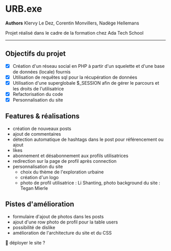 URB.exe
=============

__Authors__ Klervy Le Dez, Corentin Monvillers, Nadège Hellemans

Projet réalisé dans le cadre de la formation chez Ada Tech School
_ _ _ _ 

Objectifs du projet
---------------
- [x] Création d'un réseau social en PHP à partir d'un squelette et d'une base de données (locale) fournis
- [x] Utilisation de requêtes sql pour la récupération de données
- [x] Utilisation d'une superglobale $_SESSION afin de gérer le parcours et les droits de l'utilisatrice
- [x] Refactorisation du code
- [x] Personnalisation du site

Features & réalisations
---------------
* création de nouveaux posts
* ajout de commentaires
* détection automatique de hashtags dans le post pour référencement ou ajout
* likes
* abonnement et désabonnement aux profils utilisatrices
* redirection sur la page de profil après connection
* personnalisation du site
  * choix du thème de l'exploration urbaine
  * création d'un logo
  * photo de profil utilisatrice : Li Shanting, photo background du site : Tegan Mierle

Pistes d'amélioration
---------------
* formulaire d'ajout de photos dans les posts
* ajout d'une row photo de profil pour la table users
* possibilité de dislike
* amélioration de l'architecture du site et du CSS

🚀 déployer le site ?
